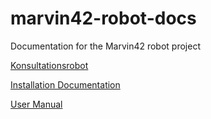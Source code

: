 # marvin42-robot-docs
Documentation for the Marvin42 robot project

[Konsultationsrobot](Konsultationsrobot%20Marvin42/KonsultationsrobotMarvin42.html)

[Installation Documentation](Marvin42%20Installation%20Documentation/Marvin42InstallationDocumentation.html)

[User Manual](Marvin42%20User%20Manual/Marvin42UserManual.html)
